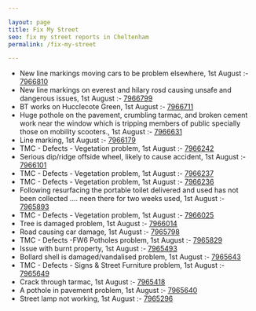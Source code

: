 ```yaml
---

layout: page
title: Fix My Street
seo: fix my street reports in Cheltenham
permalink: /fix-my-street

---
```


<!-- fix_marker starts -->

- New line markings moving cars to be problem elsewhere, 1st August :- [7966810](https://www.fixmystreet.com/report/7966810)
- New line markings on everest and hilary rosd causing unsafe and dangerous issues, 1st August :- [7966799](https://www.fixmystreet.com/report/7966799)
- BT works on Hucclecote Green, 1st August :- [7966711](https://www.fixmystreet.com/report/7966711)
- Huge pothole on the pavement, crumbling tarmac, and broken cement work near the window which is tripping members of public specially those on mobility scooters., 1st August :- [7966631](https://www.fixmystreet.com/report/7966631)
- Line marking, 1st August :- [7966179](https://www.fixmystreet.com/report/7966179)
- TMC - Defects - Vegetation problem, 1st August :- [7966242](https://www.fixmystreet.com/report/7966242)
- Serious dip/ridge offside wheel, likely to cause accident, 1st August :- [7966101](https://www.fixmystreet.com/report/7966101)
- TMC - Defects - Vegetation problem, 1st August :- [7966237](https://www.fixmystreet.com/report/7966237)
- TMC - Defects - Vegetation problem, 1st August :- [7966236](https://www.fixmystreet.com/report/7966236)
- Following resurfacing the portable toilet delivered and used has not been collected .... neen there for two weeks used, 1st August :- [7965893](https://www.fixmystreet.com/report/7965893)
- TMC - Defects - Vegetation problem, 1st August :- [7966025](https://www.fixmystreet.com/report/7966025)
- Tree is damaged problem, 1st August :- [7966014](https://www.fixmystreet.com/report/7966014)
- Road causing car damage, 1st August :- [7965798](https://www.fixmystreet.com/report/7965798)
- TMC - Defects -FW6 Potholes problem, 1st August :- [7965829](https://www.fixmystreet.com/report/7965829)
- Issue with burnt property, 1st August :- [7965493](https://www.fixmystreet.com/report/7965493)
- Bollard shell is damaged/vandalised problem, 1st August :- [7965643](https://www.fixmystreet.com/report/7965643)
- TMC - Defects - Signs & Street Furniture problem, 1st August :- [7965649](https://www.fixmystreet.com/report/7965649)
- Crack through tarmac, 1st August :- [7965418](https://www.fixmystreet.com/report/7965418)
- A pothole in pavement problem, 1st August :- [7965640](https://www.fixmystreet.com/report/7965640)
- Street lamp not working, 1st August :- [7965296](https://www.fixmystreet.com/report/7965296)

<!-- fix_marker ends -->